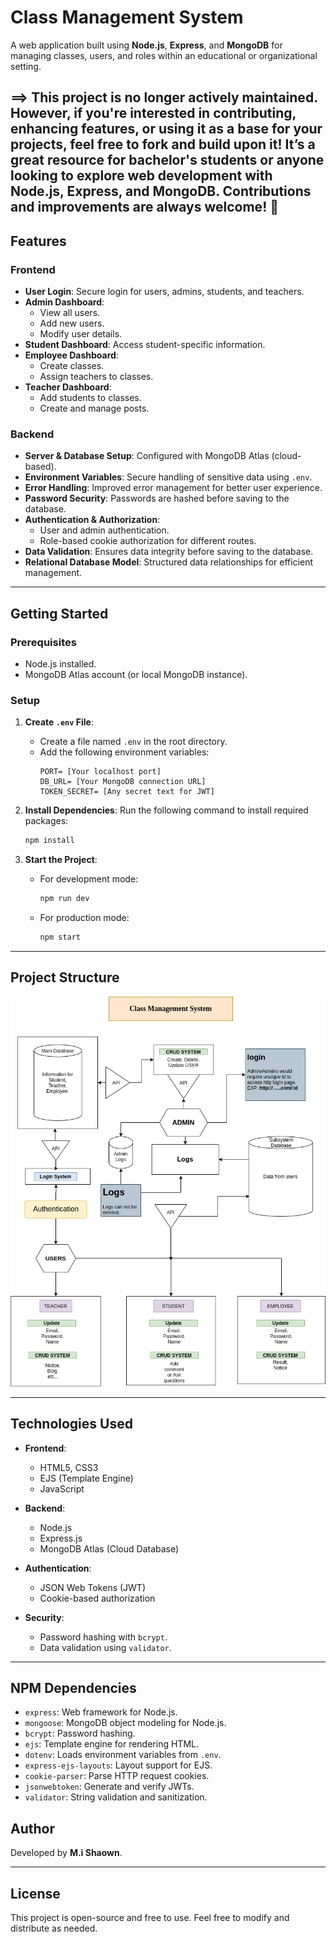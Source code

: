 # Class Management System

A web application built using **Node.js**, **Express**, and **MongoDB** for managing classes, users, and roles within an educational or organizational setting.

==> This project is **no longer actively maintained**. However, if you're interested in contributing, enhancing features, or using it as a base for your projects, feel free to fork and build upon it! It’s a great resource for **bachelor's students** or anyone looking to explore web development with Node.js, Express, and MongoDB. Contributions and improvements are always welcome! 🚀
---

## Features

### **Frontend**
- **User Login**: Secure login for users, admins, students, and teachers.
- **Admin Dashboard**: 
  - View all users.
  - Add new users.
  - Modify user details.
- **Student Dashboard**: Access student-specific information.
- **Employee Dashboard**:
  - Create classes.
  - Assign teachers to classes.
- **Teacher Dashboard**:
  - Add students to classes.
  - Create and manage posts.

### **Backend**
- **Server & Database Setup**: Configured with MongoDB Atlas (cloud-based).
- **Environment Variables**: Secure handling of sensitive data using `.env`.
- **Error Handling**: Improved error management for better user experience.
- **Password Security**: Passwords are hashed before saving to the database.
- **Authentication & Authorization**:
  - User and admin authentication.
  - Role-based cookie authorization for different routes.
- **Data Validation**: Ensures data integrity before saving to the database.
- **Relational Database Model**: Structured data relationships for efficient management.

---

## Getting Started

### Prerequisites
- Node.js installed.
- MongoDB Atlas account (or local MongoDB instance).

### Setup
1. **Create `.env` File**:
   - Create a file named `.env` in the root directory.
   - Add the following environment variables:
     ```env
     PORT= [Your localhost port]
     DB_URL= [Your MongoDB connection URL]
     TOKEN_SECRET= [Any secret text for JWT]
     ```

2. **Install Dependencies**:
   Run the following command to install required packages:
   ```bash
   npm install
   ```

3. **Start the Project**:
   - For development mode:
     ```bash
     npm run dev
     ```
   - For production mode:
     ```bash
     npm start
     ```

---

## Project Structure

![](public/CMS_diagram.jpg)

---

## Technologies Used

- **Frontend**:
  - HTML5, CSS3
  - EJS (Template Engine)
  - JavaScript

- **Backend**:
  - Node.js
  - Express.js
  - MongoDB Atlas (Cloud Database)

- **Authentication**:
  - JSON Web Tokens (JWT)
  - Cookie-based authorization

- **Security**:
  - Password hashing with `bcrypt`.
  - Data validation using `validator`.

---

## NPM Dependencies

- `express`: Web framework for Node.js.
- `mongoose`: MongoDB object modeling for Node.js.
- `bcrypt`: Password hashing.
- `ejs`: Template engine for rendering HTML.
- `dotenv`: Loads environment variables from `.env`.
- `express-ejs-layouts`: Layout support for EJS.
- `cookie-parser`: Parse HTTP request cookies.
- `jsonwebtoken`: Generate and verify JWTs.
- `validator`: String validation and sanitization.

## Author

Developed by **M.i Shaown**.

---

## License

This project is open-source and free to use. Feel free to modify and distribute as needed.
